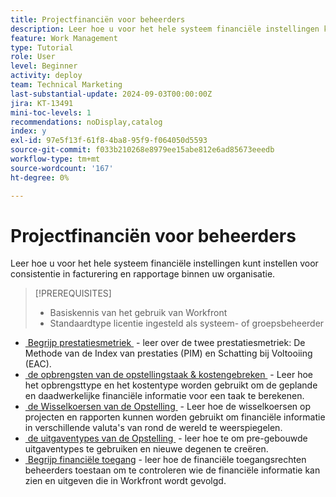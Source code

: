 ```yaml
---
title: Projectfinanciën voor beheerders
description: Leer hoe u voor het hele systeem financiële instellingen kunt instellen voor consistentie in facturering en rapportage binnen uw organisatie.
feature: Work Management
type: Tutorial
role: User
level: Beginner
activity: deploy
team: Technical Marketing
last-substantial-update: 2024-09-03T00:00:00Z
jira: KT-13491
mini-toc-levels: 1
recommendations: noDisplay,catalog
index: y
exl-id: 97e5f13f-61f8-4ba8-95f9-f064050d5593
source-git-commit: f033b210268e8979ee15abe812e6ad85673eeedb
workflow-type: tm+mt
source-wordcount: '167'
ht-degree: 0%

---
```


# Projectfinanciën voor beheerders

Leer hoe u voor het hele systeem financiële instellingen kunt instellen voor consistentie in facturering en rapportage binnen uw organisatie.


>[!PREREQUISITES]
>
>* Basiskennis van het gebruik van Workfront
>* Standaardtype licentie ingesteld als systeem- of groepsbeheerder

* [&#x200B; Begrijp prestatiesmetriek &#x200B;](understand-performance-metrics.md) - leer over de twee prestatiesmetriek: De Methode van de Index van prestaties (PIM) en Schatting bij Voltooiing (EAC).
* [&#x200B; de opbrengsten van de opstellingstaak &amp; kostengebreken &#x200B;](set-up-task-revenue-and-cost-defaults.md) - Leer hoe het opbrengsttype en het kostentype worden gebruikt om de geplande en daadwerkelijke financiële informatie voor een taak te berekenen.
* [&#x200B; de Wisselkoersen van de Opstelling &#x200B;](set-up-exchange-rates.md) - Leer hoe de wisselkoersen op projecten en rapporten kunnen worden gebruikt om financiële informatie in verschillende valuta&#39;s van rond de wereld te weerspiegelen.
* [&#x200B; de uitgaventypes van de Opstelling &#x200B;](set-up-expense-types.md) - leer hoe te om pre-gebouwde uitgaventypes te gebruiken en nieuwe degenen te creëren.
* [&#x200B; Begrijp financiële toegang &#x200B;](understand-financial-access.md) - leer hoe de financiële toegangsrechten beheerders toestaan om te controleren wie de financiële informatie kan zien en uitgeven die in Workfront wordt gevolgd.
